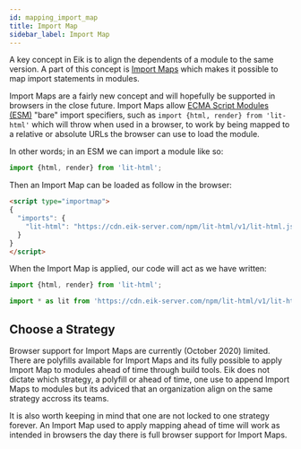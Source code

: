 ```yaml
---
id: mapping_import_map
title: Import Map
sidebar_label: Import Map
---
```


A key concept in Eik is to align the dependents of a module to the same version. A part of this concept is [Import Maps](https://github.com/WICG/import-maps) which makes it possible to map import statements in modules.

Import Maps are a fairly new concept and will hopefully be supported in browsers in the close future. Import Maps allow [ECMA Script Modules (ESM)](https://developer.mozilla.org/en-US/docs/Web/JavaScript/Guide/Modules) "bare" import specifiers, such as `import {html, render} from 'lit-html'` which will throw when used in a browser, to work by being mapped to a relative or absolute URLs the browser can use to load the module.

In other words; in an ESM we can import a module like so:

```js
import {html, render} from 'lit-html';
```

Then an Import Map can be loaded as follow in the browser:

```html
<script type="importmap">
{
  "imports": {
    "lit-html": "https://cdn.eik-server.com/npm/lit-html/v1/lit-html.js",
  }
}
</script>
```

When the Import Map is applied, our code will act as we have written:

```js
import {html, render} from 'lit-html';

import * as lit from 'https://cdn.eik-server.com/npm/lit-html/v1/lit-html.js'
```

## Choose a Strategy

Browser support for Import Maps are currently (October 2020) limited. There are polyfills available for Import Maps and its fully possible to apply Import Map to modules ahead of time through build tools. Eik does not dictate which strategy, a polyfill or ahead of time, one use to append Import Maps to modules but its adviced that an organization align on the same strategy accross its teams.

It is also worth keeping in mind that one are not locked to one strategy forever. An Import Map used to apply mapping ahead of time will work as intended in browsers the day there is full browser support for Import Maps.
